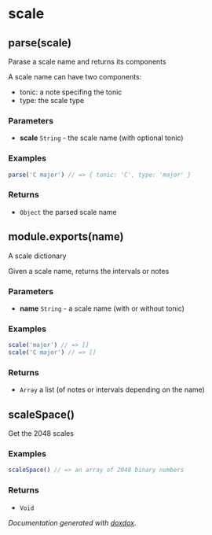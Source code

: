 # scale 




## parse(scale) 

Parase a scale name and returns its components

A scale name can have two components:
- tonic: a note specifing the tonic
- type: the scale type


### Parameters

- **scale** `String`   - the scale name (with optional tonic)




### Examples

```javascript
parse('C major') // => { tonic: 'C', type: 'major' }
```


### Returns


- `Object`   the parsed scale name




## module.exports(name) 

A scale dictionary

Given a scale name, returns the intervals or notes


### Parameters

- **name** `String`   - a scale name (with or without tonic)




### Examples

```javascript
scale('major') // => []
scale('C major') // => []
```


### Returns


- `Array`   a list (of notes or intervals depending on the name)




## scaleSpace() 

Get the 2048 scales






### Examples

```javascript
scaleSpace() // => an array of 2048 binary numbers
```


### Returns


- `Void`




*Documentation generated with [doxdox](https://github.com/neogeek/doxdox).*
